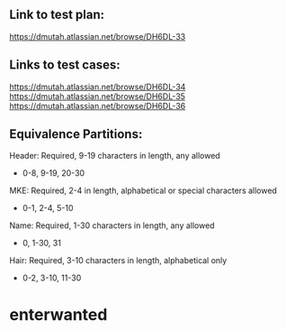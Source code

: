 Link to test plan: 
---------------------------------------------------------
https://dmutah.atlassian.net/browse/DH6DL-33

Links to test cases:
---------------------------------------------------------
https://dmutah.atlassian.net/browse/DH6DL-34<br/>
https://dmutah.atlassian.net/browse/DH6DL-35<br/>
https://dmutah.atlassian.net/browse/DH6DL-36<br/>

Equivalence Partitions:
---------------------------------------------------------
Header: Required, 9-19 characters in length, any allowed

- 0-8, 9-19, 20-30

MKE: Required, 2-4 in length, alphabetical or special characters allowed
- 0-1, 2-4, 5-10

Name: Required, 1-30 characters in length, any allowed
- 0, 1-30, 31

Hair: Required, 3-10 characters in length, alphabetical only
- 0-2, 3-10, 11-30



# enterwanted
